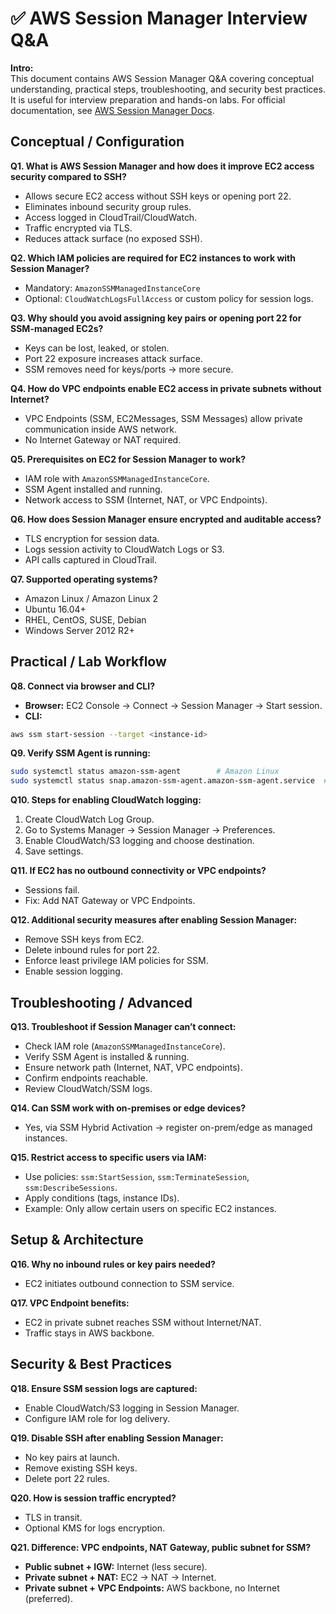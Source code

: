 
# ✅ AWS Session Manager Interview Q&A

**Intro:**  
This document contains AWS Session Manager Q&A covering conceptual understanding, practical steps, troubleshooting, and security best practices. It is useful for interview preparation and hands-on labs. For official documentation, see [AWS Session Manager Docs](https://docs.aws.amazon.com/systems-manager/latest/userguide/session-manager.html).

## Conceptual / Configuration

**Q1. What is AWS Session Manager and how does it improve EC2 access security compared to SSH?**  
- Allows secure EC2 access without SSH keys or opening port 22.  
- Eliminates inbound security group rules.  
- Access logged in CloudTrail/CloudWatch.  
- Traffic encrypted via TLS.  
- Reduces attack surface (no exposed SSH).

**Q2. Which IAM policies are required for EC2 instances to work with Session Manager?**  
- Mandatory: `AmazonSSMManagedInstanceCore`  
- Optional: `CloudWatchLogsFullAccess` or custom policy for session logs.

**Q3. Why should you avoid assigning key pairs or opening port 22 for SSM-managed EC2s?**  
- Keys can be lost, leaked, or stolen.  
- Port 22 exposure increases attack surface.  
- SSM removes need for keys/ports → more secure.

**Q4. How do VPC endpoints enable EC2 access in private subnets without Internet?**  
- VPC Endpoints (SSM, EC2Messages, SSM Messages) allow private communication inside AWS network.  
- No Internet Gateway or NAT required.

**Q5. Prerequisites on EC2 for Session Manager to work?**  
- IAM role with `AmazonSSMManagedInstanceCore`.  
- SSM Agent installed and running.  
- Network access to SSM (Internet, NAT, or VPC Endpoints).

**Q6. How does Session Manager ensure encrypted and auditable access?**  
- TLS encryption for session data.  
- Logs session activity to CloudWatch Logs or S3.  
- API calls captured in CloudTrail.

**Q7. Supported operating systems?**  
- Amazon Linux / Amazon Linux 2  
- Ubuntu 16.04+  
- RHEL, CentOS, SUSE, Debian  
- Windows Server 2012 R2+

## Practical / Lab Workflow

**Q8. Connect via browser and CLI?**  
- **Browser:** EC2 Console → Connect → Session Manager → Start session.  
- **CLI:**  
```bash
aws ssm start-session --target <instance-id>
```

**Q9. Verify SSM Agent is running:**  
```bash
sudo systemctl status amazon-ssm-agent        # Amazon Linux
sudo systemctl status snap.amazon-ssm-agent.amazon-ssm-agent.service  # Ubuntu
```

**Q10. Steps for enabling CloudWatch logging:**  
1. Create CloudWatch Log Group.  
2. Go to Systems Manager → Session Manager → Preferences.  
3. Enable CloudWatch/S3 logging and choose destination.  
4. Save settings.

**Q11. If EC2 has no outbound connectivity or VPC endpoints?**  
- Sessions fail.  
- Fix: Add NAT Gateway or VPC Endpoints.

**Q12. Additional security measures after enabling Session Manager:**  
- Remove SSH keys from EC2.  
- Delete inbound rules for port 22.  
- Enforce least privilege IAM policies for SSM.  
- Enable session logging.

## Troubleshooting / Advanced

**Q13. Troubleshoot if Session Manager can’t connect:**  
- Check IAM role (`AmazonSSMManagedInstanceCore`).  
- Verify SSM Agent is installed & running.  
- Ensure network path (Internet, NAT, VPC endpoints).  
- Confirm endpoints reachable.  
- Review CloudWatch/SSM logs.

**Q14. Can SSM work with on-premises or edge devices?**  
- Yes, via SSM Hybrid Activation → register on-prem/edge as managed instances.

**Q15. Restrict access to specific users via IAM:**  
- Use policies: `ssm:StartSession`, `ssm:TerminateSession`, `ssm:DescribeSessions`.  
- Apply conditions (tags, instance IDs).  
- Example: Only allow certain users on specific EC2 instances.

## Setup & Architecture

**Q16. Why no inbound rules or key pairs needed?**  
- EC2 initiates outbound connection to SSM service.  

**Q17. VPC Endpoint benefits:**  
- EC2 in private subnet reaches SSM without Internet/NAT.  
- Traffic stays in AWS backbone.

## Security & Best Practices

**Q18. Ensure SSM session logs are captured:**  
- Enable CloudWatch/S3 logging in Session Manager.  
- Configure IAM role for log delivery.

**Q19. Disable SSH after enabling Session Manager:**  
- No key pairs at launch.  
- Remove existing SSH keys.  
- Delete port 22 rules.

**Q20. How is session traffic encrypted?**  
- TLS in transit.  
- Optional KMS for logs encryption.

**Q21. Difference: VPC endpoints, NAT Gateway, public subnet for SSM?**  
- **Public subnet + IGW:** Internet (less secure).  
- **Private subnet + NAT:** EC2 → NAT → Internet.  
- **Private subnet + VPC Endpoints:** AWS backbone, no Internet (preferred).
